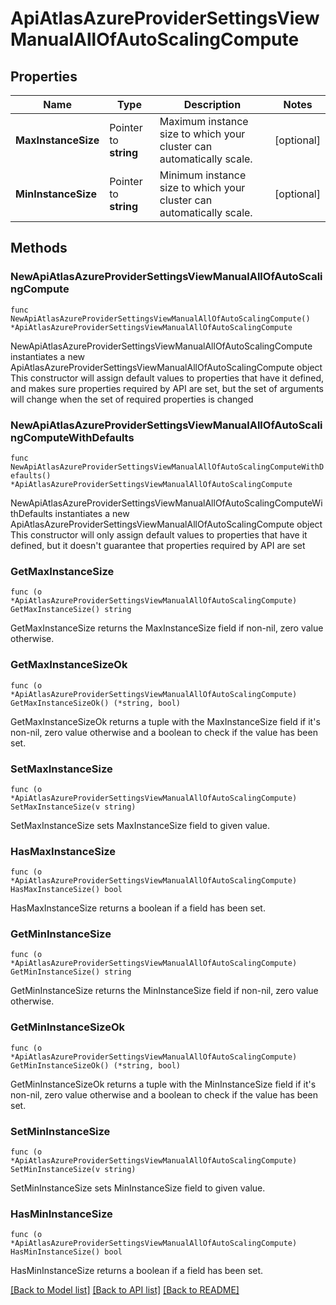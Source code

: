 # ApiAtlasAzureProviderSettingsViewManualAllOfAutoScalingCompute

## Properties

Name | Type | Description | Notes
------------ | ------------- | ------------- | -------------
**MaxInstanceSize** | Pointer to **string** | Maximum instance size to which your cluster can automatically scale. | [optional] 
**MinInstanceSize** | Pointer to **string** | Minimum instance size to which your cluster can automatically scale. | [optional] 

## Methods

### NewApiAtlasAzureProviderSettingsViewManualAllOfAutoScalingCompute

`func NewApiAtlasAzureProviderSettingsViewManualAllOfAutoScalingCompute() *ApiAtlasAzureProviderSettingsViewManualAllOfAutoScalingCompute`

NewApiAtlasAzureProviderSettingsViewManualAllOfAutoScalingCompute instantiates a new ApiAtlasAzureProviderSettingsViewManualAllOfAutoScalingCompute object
This constructor will assign default values to properties that have it defined,
and makes sure properties required by API are set, but the set of arguments
will change when the set of required properties is changed

### NewApiAtlasAzureProviderSettingsViewManualAllOfAutoScalingComputeWithDefaults

`func NewApiAtlasAzureProviderSettingsViewManualAllOfAutoScalingComputeWithDefaults() *ApiAtlasAzureProviderSettingsViewManualAllOfAutoScalingCompute`

NewApiAtlasAzureProviderSettingsViewManualAllOfAutoScalingComputeWithDefaults instantiates a new ApiAtlasAzureProviderSettingsViewManualAllOfAutoScalingCompute object
This constructor will only assign default values to properties that have it defined,
but it doesn't guarantee that properties required by API are set

### GetMaxInstanceSize

`func (o *ApiAtlasAzureProviderSettingsViewManualAllOfAutoScalingCompute) GetMaxInstanceSize() string`

GetMaxInstanceSize returns the MaxInstanceSize field if non-nil, zero value otherwise.

### GetMaxInstanceSizeOk

`func (o *ApiAtlasAzureProviderSettingsViewManualAllOfAutoScalingCompute) GetMaxInstanceSizeOk() (*string, bool)`

GetMaxInstanceSizeOk returns a tuple with the MaxInstanceSize field if it's non-nil, zero value otherwise
and a boolean to check if the value has been set.

### SetMaxInstanceSize

`func (o *ApiAtlasAzureProviderSettingsViewManualAllOfAutoScalingCompute) SetMaxInstanceSize(v string)`

SetMaxInstanceSize sets MaxInstanceSize field to given value.

### HasMaxInstanceSize

`func (o *ApiAtlasAzureProviderSettingsViewManualAllOfAutoScalingCompute) HasMaxInstanceSize() bool`

HasMaxInstanceSize returns a boolean if a field has been set.

### GetMinInstanceSize

`func (o *ApiAtlasAzureProviderSettingsViewManualAllOfAutoScalingCompute) GetMinInstanceSize() string`

GetMinInstanceSize returns the MinInstanceSize field if non-nil, zero value otherwise.

### GetMinInstanceSizeOk

`func (o *ApiAtlasAzureProviderSettingsViewManualAllOfAutoScalingCompute) GetMinInstanceSizeOk() (*string, bool)`

GetMinInstanceSizeOk returns a tuple with the MinInstanceSize field if it's non-nil, zero value otherwise
and a boolean to check if the value has been set.

### SetMinInstanceSize

`func (o *ApiAtlasAzureProviderSettingsViewManualAllOfAutoScalingCompute) SetMinInstanceSize(v string)`

SetMinInstanceSize sets MinInstanceSize field to given value.

### HasMinInstanceSize

`func (o *ApiAtlasAzureProviderSettingsViewManualAllOfAutoScalingCompute) HasMinInstanceSize() bool`

HasMinInstanceSize returns a boolean if a field has been set.


[[Back to Model list]](../README.md#documentation-for-models) [[Back to API list]](../README.md#documentation-for-api-endpoints) [[Back to README]](../README.md)


